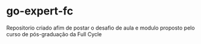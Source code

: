 # go-expert-fc
Repositorio criado afim de postar o desafio de aula e modulo proposto pelo curso de pós-graduação da Full Cycle
